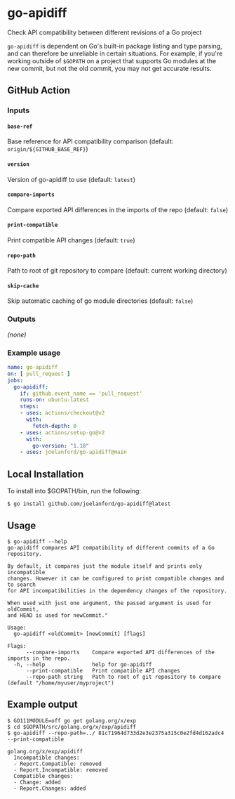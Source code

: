 # go-apidiff
Check API compatibility between different revisions of a Go project

`go-apidiff` is dependent on Go's built-in package listing and type parsing,
and can therefore be unreliable in certain situations. For example, if you're
working outside of `$GOPATH` on a project that supports Go modules at the new
commit, but not the old commit, you may not get accurate results.

## GitHub Action

### Inputs

#### `base-ref`

Base reference for API compatibility comparison (default: `origin/${GITHUB_BASE_REF}`)

#### `version`

Version of go-apidiff to use (default: `latest`)

#### `compare-imports`

Compare exported API differences in the imports of the repo (default: `false`)

#### `print-compatible`

Print compatible API changes (default: `true`)

#### `repo-path`

Path to root of git repository to compare (default: current working directory)

#### `skip-cache`

Skip automatic caching of go module directories (default: `false`)

### Outputs

_(none)_

### Example usage

```yaml
name: go-apidiff
on: [ pull_request ]
jobs:
  go-apidiff:
    if: github.event_name == 'pull_request'
    runs-on: ubuntu-latest
    steps:
    - uses: actions/checkout@v2
      with:
        fetch-depth: 0
    - uses: actions/setup-go@v2
      with:
        go-version: "1.18"
    - uses: joelanford/go-apidiff@main
```

## Local Installation

To install into $GOPATH/bin, run the following:
```console
$ go install github.com/joelanford/go-apidiff@latest
```

## Usage
```console
$ go-apidiff --help
go-apidiff compares API compatibility of different commits of a Go repository.

By default, it compares just the module itself and prints only incompatible
changes. However it can be configured to print compatible changes and to search
for API incompatibilities in the dependency changes of the repository.

When used with just one argument, the passed argument is used for oldCommit,
and HEAD is used for newCommit."

Usage:
  go-apidiff <oldCommit> [newCommit] [flags]

Flags:
      --compare-imports    Compare exported API differences of the imports in the repo.
  -h, --help               help for go-apidiff
      --print-compatible   Print compatible API changes
      --repo-path string   Path to root of git repository to compare (default "/home/myuser/myproject")
```

## Example output
```console
$ GO111MODULE=off go get golang.org/x/exp
$ cd $GOPATH/src/golang.org/x/exp/apidiff
$ go-apidiff --repo-path=../ 81c71964d733d2e3e2375a315c0e2fd4d162adc4 --print-compatible

golang.org/x/exp/apidiff
  Incompatible changes:
  - Report.Compatible: removed
  - Report.Incompatible: removed
  Compatible changes:
  - Change: added
  - Report.Changes: added
```
